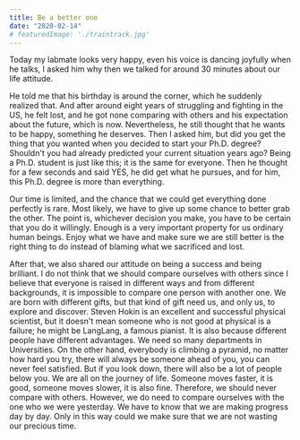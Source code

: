 ```yaml
---
title: Be a better one
date: "2020-02-14"
# featuredImage: './traintrack.jpg'
---
```


Today my labmate looks very happy, even his voice is dancing joyfully when he talks, I asked him why then we talked for around 30 minutes about our life attitude.

He told me that his birthday is around the corner, which he suddenly realized that. And after around eight years of struggling and fighting in the US, he felt lost, and he got none comparing with others and his expectation about the future, which is now. Nevertheless, he still thought that he wants to be happy, something he deserves. Then I asked him, but did you get the thing that you wanted when you decided to start your Ph.D. degree? Shouldn't you had already predicted your current situation years ago? Being a Ph.D. student is just like this; it is the same for everyone. Then he thought for a few seconds and said YES, he did get what he pursues, and for him, this Ph.D. degree is more than everything.

Our time is limited, and the chance that we could get everything done perfectly is rare. Most likely, we have to give up some chance to better grab the other. The point is, whichever decision you make, you have to be certain that you do it willingly. Enough is a very important property for us ordinary human beings. Enjoy what we have and make sure we are still better is the right thing to do instead of blaming what we sacrificed and lost.

After that, we also shared our attitude on being a success and being brilliant. I do not think that we should compare ourselves with others since I believe that everyone is raised in different ways and from different backgrounds, it is impossible to compare one person with another one. We are born with different gifts, but that kind of gift need us, and only us, to explore and discover. Steven Hokin is an excellent and successful physical scientist, but it doesn't mean someone who is not good at physical is a failure; he might be LangLang, a famous pianist. It is also because different people have different advantages. We need so many departments in Universities. On the other hand, everybody is climbing a pyramid, no matter how hard you try, there will always be someone ahead of you, you can never feel satisfied. But if you look down, there will also be a lot of people below you. We are all on the journey of life. Someone moves faster, it is good, someone moves slower, it is also fine. Therefore, we should never compare with others. However, we do need to compare ourselves with the one who we were yesterday. We have to know that we are making progress day by day. Only in this way could we make sure that we are not wasting our precious time.